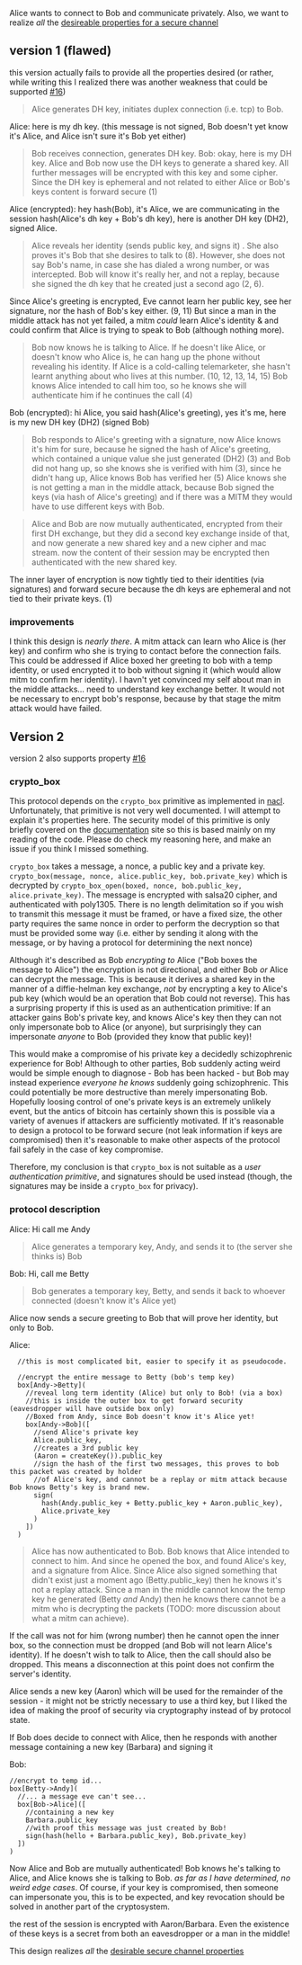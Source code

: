 Alice wants to connect to Bob and communicate privately. Also, we want to realize _all_ the [desireable properties for a secure channel](https://github.com/ssbc/scuttlebot/wiki/desirable-properties-for-a-secure-channel)

## version 1 (flawed)

this version actually fails to provide all the properties desired (or rather, while writing this I realized there was another weakness that could be supported [#16](https://github.com/ssbc/scuttlebot/wiki/desirable-properties-for-a-secure-channel#16-mitmwrong-number-cannot-learn-or-confirm-keys))
 
> Alice generates DH key, initiates duplex connection (i.e. tcp) to Bob. 

Alice: here is my dh key. (this message is not signed, Bob doesn't yet know it's Alice, and Alice isn't sure it's Bob yet either)
> Bob receives connection, generates DH key.
Bob: okay, here is my DH key.
> Alice and Bob now use the DH keys to generate a shared key. All further messages will be encrypted with this key and some cipher. Since the DH key is ephemeral and not related to either Alice or Bob's keys content is forward secure (1)

Alice (encrypted): hey hash(Bob), it's Alice, we are communicating in the session hash(Alice's dh key + Bob's dh key), here is another DH key (DH2), signed Alice.

> Alice reveals her identity (sends public key, and signs it) . She also proves it's Bob that she desires to talk to (8). However, she does not say Bob's name, in case she has dialed a wrong number, or was intercepted. Bob will know it's really her, and not a replay, because she signed the dh key that he created just a second ago (2, 6).

Since Alice's greeting is encrypted, Eve cannot learn her public key, see her signature, nor the hash of Bob's key either. (9, 11) But since a man in the middle attack has not yet failed, a mitm _could_ learn Alice's identity & and could confirm that Alice is trying to speak to Bob (although nothing more).

> Bob now knows he is talking to Alice. If he doesn't like Alice, or doesn't know who Alice is, he can hang up the phone without revealing his identity. If Alice is a cold-calling telemarketer, she hasn't learnt anything about who lives at this number. (10, 12, 13, 14, 15) Bob knows Alice intended to call him too, so he knows she will authenticate him if he continues the call (4)

Bob (encrypted): hi Alice, you said hash(Alice's greeting), yes it's me, here is my new DH key (DH2) (signed Bob)
> Bob responds to Alice's greeting with a signature, now Alice knows it's him for sure, because he signed the hash of Alice's greeting, which contained a unique value she just generated (DH2) (3) and Bob did not hang up, so she knows she is verified with him (3), since he didn't hang up, Alice knows Bob has verified her (5) Alice knows she is not getting a man in the middle attack, because Bob signed the keys (via hash of Alice's greeting) and if there was a MITM they would have to use different keys with Bob.

> Alice and Bob are now mutually authenticated, encrypted from their first DH exchange, but they did a second key exchange inside of that, and now generate a new shared key and a new cipher and mac stream.
> now the content of their session may be encrypted then authenticated with the new shared key.

The inner layer of encryption is now tightly tied to their identities (via signatures) and forward secure because the dh keys are ephemeral and not tied to their private keys. (1)

### improvements

I think this design is _nearly there_. A mitm attack can learn who Alice is (her key) and confirm who she is trying to contact before the connection fails. This could be addressed if Alice boxed her greeting to bob with a temp identity, or used encrypted it to bob without signing it (which would allow mitm to confirm her identity). I havn't yet convinced my self about man in the middle attacks... need to understand key exchange better. It would not be necessary to encrypt bob's response, because by that stage the mitm attack would have failed.

## Version 2

version 2 also supports property [#16](https://github.com/ssbc/scuttlebot/wiki/desirable-properties-for-a-secure-channel#16-mitmwrong-number-cannot-learn-or-confirm-keys)

### crypto_box

This protocol depends on the `crypto_box` primitive as implemented in [nacl](http://nacl.cr.yp.to/box.html).
Unfortunately, that primitive is not very well documented. I will attempt to explain it's properties here. The security model of this primitive is only briefly covered on the [documentation](http://nacl.cr.yp.to/box.html) site so this is based mainly on my reading of the code. Please do check my reasoning here, and make an issue if you think I missed something.

`crypto_box` takes a message, a nonce, a public key and a private key.
`crypto_box(message, nonce, alice.public_key, bob.private_key)` which is decrypted by
`crypto_box_open(boxed, nonce, bob.public_key, alice.private_key)`.
The message is encrypted with salsa20 cipher, and authenticated with poly1305. There is no length delimitation so if you wish to transmit this message it must be framed, or have a fixed size, the other party requires the same nonce in order to perform the decryption so that must be provided some way (i.e. either by sending it along with the message, or by having a protocol for determining the next nonce)

Although it's described as Bob _encrypting to_ Alice ("Bob boxes the message to Alice") the encryption is not directional, and either Bob _or_ Alice can decrypt the message. This is because it derives a shared key in the manner of a diffie-helman key exchange, _not_ by encrypting a key to Alice's pub key (which would be an operation that Bob could not reverse). This has a surprising property if this is used as an authentication primitive: If an attacker gains Bob's private key, and knows Alice's key then they can not only impersonate bob to Alice (or anyone), but surprisingly they can impersonate _anyone_ to Bob (provided they know that public key)! 

This would make a compromise of his private key a decidedly schizophrenic experience for Bob! Although to other parties, Bob suddenly acting weird would be simple enough to diagnose - Bob has been hacked - but Bob may instead experience _everyone he knows_ suddenly going schizophrenic. This could potentially be more destructive than merely impersonating Bob. Hopefully loosing control of one's private keys is an extremely unlikely event, but the antics of bitcoin has certainly shown this is possible via a variety of avenues if attackers are sufficiently motivated. If it's reasonable to design a protocol to be forward secure (not leak information if keys are compromised) then it's reasonable to make other aspects of the protocol fail safely in the case of key compromise.

Therefore, my conclusion is that `crypto_box` is not suitable as a _user authentication primitive_, and signatures should be used instead (though, the signatures may be inside a `crypto_box` for privacy). 

### protocol description

Alice: Hi call me Andy
> Alice generates a temporary key, Andy, and sends it to (the server she thinks is) Bob

Bob: Hi, call me Betty
> Bob generates a temporary key, Betty, and sends it back to whoever connected (doesn't know it's Alice yet)

Alice now sends a secure greeting to Bob that will prove her identity, but only to Bob.

Alice:
```
  //this is most complicated bit, easier to specify it as pseudocode.

  //encrypt the entire message to Betty (bob's temp key)
  box[Andy->Betty](
    //reveal long term identity (Alice) but only to Bob! (via a box)
    //this is inside the outer box to get forward security (eavesdropper will have outside box only)
    //Boxed from Andy, since Bob doesn't know it's Alice yet!
    box[Andy->Bob]([
      //send Alice's private key
      Alice.public_key,
      //creates a 3rd public key
      (Aaron = createKey()).public_key
      //sign the hash of the first two messages, this proves to bob this packet was created by holder
      //of Alice's key, and cannot be a replay or mitm attack because Bob knows Betty's key is brand new.
      sign(
        hash(Andy.public_key + Betty.public_key + Aaron.public_key),
        Alice.private_key
      )
    ])
  )
```

> Alice has now authenticated to Bob. Bob knows that Alice intended to connect to him. And since he opened the box, and found Alice's key, and a signature from Alice. Since Alice also signed something that didn't exist just a moment ago (Betty.public_key) then he knows it's not a replay attack. Since a man in the middle cannot know the temp key he generated (Betty _and_ Andy) then he knows there cannot be a mitm who is decrypting the packets (TODO: more discussion about what a mitm can achieve).

If the call was not for him (wrong number) then he cannot open the inner box, so the connection must be dropped (and Bob will not learn Alice's identity). If he doesn't wish to talk to Alice, then the call should also be dropped. This means a disconnection at this point does not confirm the server's identity. 

Alice sends a new key (Aaron) which will be used for the remainder of the session - it might not be strictly necessary to use a third key, but I liked the idea of making the proof of security via cryptography instead of by protocol state.

If Bob does decide to connect with Alice, then he responds with another message containing a new key (Barbara) and signing it

Bob: 

```
//encrypt to temp id...
box[Betty->Andy](
  //... a message eve can't see...
  box[Bob->Alice]([
    //containing a new key
    Barbara.public_key
    //with proof this message was just created by Bob!
    sign(hash(hello + Barbara.public_key), Bob.private_key)
  ])
)
```

Now Alice and Bob are mutually authenticated! Bob knows he's talking to Alice, and Alice knows she is talking to Bob. _as far as I have determined, no weird edge cases_. Of course, if your key is compromised, then someone can impersonate you, this is to be expected, and key revocation should be solved in another part of the cryptosystem.

the rest of the session is encrypted with Aaron/Barbara. Even the existence of these keys is a secret from both an eavesdropper or a man in the middle!

This design realizes _all_ the [desirable secure channel properties](https://github.com/ssbc/scuttlebot/wiki/desirable-properties-for-a-secure-channel)
